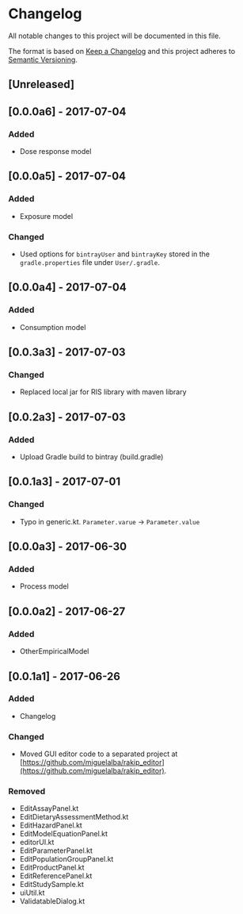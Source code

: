 # Changelog
All notable changes to this project will be documented in this file.

The format is based on [Keep a Changelog](http://keepachangelog.com/en/1.0.0/)
and this project adheres to [Semantic Versioning](http://semver.org/spec/v2.0.0.html).

## [Unreleased]

## [0.0.0a6] - 2017-07-04
### Added
- Dose response model

## [0.0.0a5] - 2017-07-04
### Added
- Exposure model

### Changed
- Used options for `bintrayUser` and `bintrayKey` stored in the `gradle.properties` file under `User/.gradle`.

## [0.0.0a4] - 2017-07-04
### Added
- Consumption model

## [0.0.3a3] - 2017-07-03
### Changed
- Replaced local jar for RIS library with maven library

## [0.0.2a3] - 2017-07-03
### Added
- Upload Gradle build to bintray (build.gradle)

## [0.0.1a3] - 2017-07-01
### Changed
- Typo in generic.kt. `Parameter.varue` -> `Parameter.value`

## [0.0.0a3] - 2017-06-30
### Added
- Process model

## [0.0.0a2] - 2017-06-27
### Added
- OtherEmpiricalModel

## [0.0.1a1] - 2017-06-26
### Added
- Changelog

### Changed
- Moved GUI editor code to a separated project at
  [https://github.com/miguelalba/rakip_editor](https://github.com/miguelalba/rakip_editor).

### Removed
- EditAssayPanel.kt
- EditDietaryAssessmentMethod.kt
- EditHazardPanel.kt
- EditModelEquationPanel.kt
- editorUI.kt
- EditParameterPanel.kt
- EditPopulationGroupPanel.kt
- EditProductPanel.kt
- EditReferencePanel.kt
- EditStudySample.kt
- uiUtil.kt
- ValidatableDialog.kt


